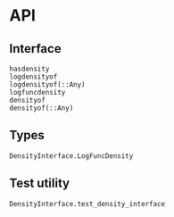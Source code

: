 # API

## Interface

```@docs
hasdensity
logdensityof
logdensityof(::Any)
logfuncdensity
densityof
densityof(::Any)
```


## Types

```@docs
DensityInterface.LogFuncDensity
```

## Test utility

```@docs
DensityInterface.test_density_interface
```
